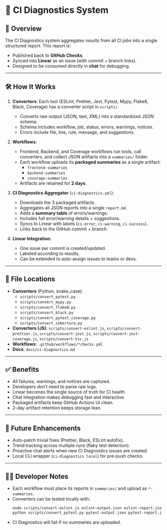 # 🧩 CI Diagnostics System

## 📌 Overview

The CI Diagnostics system aggregates results from all CI jobs into a single structured report. This report is:

- Published back to **GitHub Checks**.
- Synced into **Linear** as an issue (with commit + branch links).
- Designed to be consumed directly in **chat** for debugging.

---

## 🛠 How It Works

1. **Converters**: Each tool (ESLint, Prettier, Jest, Pytest, Mypy, Flake8, Black, Coverage) has a converter script in `scripts/`.
   - Converts raw output (JSON, text, XML) into a standardized JSON schema.
   - Schema includes workflow, job, status, errors, warnings, notices.
   - Errors include file, line, rule, message, and suggestions.

2. **Workflows**:
   - Frontend, Backend, and Coverage workflows run tools, call converters, and collect JSON artifacts into a `summaries/` folder.
   - Each workflow uploads its **packaged summaries** as a single artifact:
     - `frontend-summaries`
     - `backend-summaries`
     - `coverage-summaries`
   - Artifacts are retained for **2 days**.

3. **CI Diagnostics Aggregator** (`ci-diagnostics.yml`):
   - Downloads the 3 packaged artifacts.
   - Aggregates all JSON reports into a single `report.md`.
   - Adds a **summary table** of errors/warnings.
   - Includes full error/warning details + suggestions.
   - Syncs to Linear with labels (`ci-error`, `ci-warning`, `ci-success`).
   - Links back to the GitHub commit + branch.

4. **Linear Integration**:
   - One issue per commit is created/updated.
   - Labeled according to results.
   - Can be extended to auto-assign issues to teams or devs.

---

## 📂 File Locations

- **Converters** (Python, snake_case):
  - `scripts/convert_pytest.py`
  - `scripts/convert_mypy.py`
  - `scripts/convert_flake8.py`
  - `scripts/convert_black.py`
  - `scripts/convert_pytest_coverage.py`
  - `scripts/convert_cobertura.py`
- **Converters (JS)**: `scripts/convert-eslint.js`, `scripts/convert-prettier.js`, `scripts/convert-jest.js`, `scripts/convert-jest-coverage.js`, `scripts/convert-tsc.js`
- **Workflows**: `.github/workflows/*checks.yml`
- **Docs**: `docs/ci-diagnostics.md`

---

## ✅ Benefits

- All failures, warnings, and notices are captured.
- Developers don’t need to parse raw logs.
- Linear becomes the single source of truth for CI health.
- Chat integration makes debugging fast and interactive.
- Packaged artifacts keep GitHub Actions UI clean.
- 2-day artifact retention keeps storage lean.

---

## 🔮 Future Enhancements

- Auto-patch trivial fixes (Prettier, Black, ESLint autofix).
- Trend tracking across multiple runs (flaky test detection).
- Proactive chat alerts when new CI Diagnostics issues are created.
- Local CLI wrapper (`ci-diagnostics local`) for pre-push checks.

---

## 👩‍💻 Developer Notes

- Each workflow must place its reports in `summaries/` and upload as `*-summaries`.
- Converters can be tested locally with:
  ```bash
  node scripts/convert-eslint.js eslint-output.json eslint-report.json
  python scripts/convert_pytest.py pytest-output.json pytest-report.json
  ```
- CI Diagnostics will fail if no summaries are uploaded.
